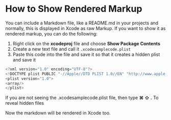 #  How to Show Rendered Markup

You can include a Markdown file, like a README.md in your projects and normally, this is displayed in Xcode as raw Markup.  If you want to show it as rendered markup, you can do the following:

1. Right click on the **xcodeproj** file and choose **Show Package Contents**
2. Create a new text file and call it `.xcodesamplecode.plist`
3. Paste this code into the file and save it so that it creates a hidden plist and save it

```swift
<?xml version="1.0" encoding="UTF-8"?>
<!DOCTYPE plist PUBLIC "-//Apple//DTD PLIST 1.0//EN" "http://www.apple.com/DTDs/PropertyList-1.0.dtd">
<plist version="1.0">
<array/>
</plist>

```

If you are not seeing the .xcodesamplecode.plist file, then type **⌘ ⇧ .** To reveal hidden files

Now the markdown will be rendered in Xcode too.

